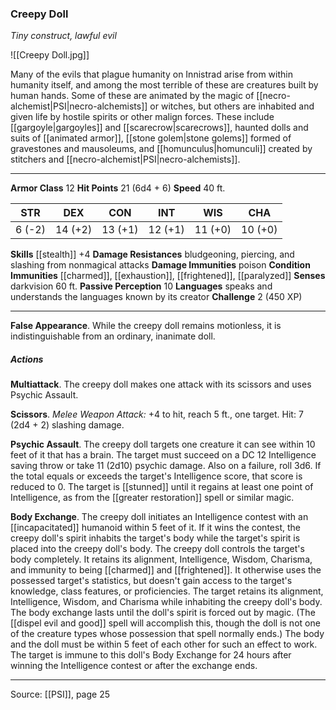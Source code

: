 ### Creepy Doll
_Tiny construct, lawful evil_

![[Creepy Doll.jpg]]

Many of the evils that plague humanity on Innistrad arise from within humanity itself, and among the most terrible of these are creatures built by human hands. Some of these are animated by the magic of [[necro-alchemist|PSI|necro-alchemists]] or witches, but others are inhabited and given life by hostile spirits or other malign forces. These include [[gargoyle|gargoyles]] and [[scarecrow|scarecrows]], haunted dolls and suits of [[animated armor]], [[stone golem|stone golems]] formed of gravestones and mausoleums, and [[homunculus|homunculi]] created by stitchers and [[necro-alchemist|PSI|necro-alchemists]].



---

**Armor Class** 12
**Hit Points** 21 (6d4 + 6)
**Speed** 40 ft.

| STR     | DEX     | CON     | INT     | WIS     | CHA     |
|---------|---------|---------|---------|---------|---------|
| 6 (-2) | 14 (+2) | 13 (+1) | 12 (+1) | 11 (+0) | 10 (+0) |

**Skills** [[stealth]] +4
**Damage Resistances** bludgeoning, piercing, and slashing from nonmagical attacks
**Damage Immunities** poison
**Condition Immunities** [[charmed]], [[exhaustion]], [[frightened]], [[paralyzed]]
**Senses** darkvision 60 ft.
**Passive Perception** 10
**Languages** speaks and understands the languages known by its creator
**Challenge** 2 (450 XP)

---

**False Appearance**. While the creepy doll remains motionless, it is indistinguishable from an ordinary, inanimate doll.

##### Actions
**Multiattack**. The creepy doll makes one attack with its scissors and uses Psychic Assault.

**Scissors**. _Melee Weapon Attack:_ +4 to hit, reach 5 ft., one target. Hit: 7 (2d4 + 2) slashing damage.

**Psychic Assault**. The creepy doll targets one creature it can see within 10 feet of it that has a brain. The target must succeed on a DC 12 Intelligence saving throw or take 11 (2d10) psychic damage. Also on a failure, roll 3d6. If the total equals or exceeds the target's Intelligence score, that score is reduced to 0. The target is [[stunned]] until it regains at least one point of Intelligence, as from the [[greater restoration]] spell or similar magic.

**Body Exchange**. The creepy doll initiates an Intelligence contest with an [[incapacitated]] humanoid within 5 feet of it. If it wins the contest, the creepy doll's spirit inhabits the target's body while the target's spirit is placed into the creepy doll's body. The creepy doll controls the target's body completely. It retains its alignment, Intelligence, Wisdom, Charisma, and immunity to being [[charmed]] and [[frightened]]. It otherwise uses the possessed target's statistics, but doesn't gain access to the target's knowledge, class features, or proficiencies. The target retains its alignment, Intelligence, Wisdom, and Charisma while inhabiting the creepy doll's body. The body exchange lasts until the doll's spirit is forced out by magic. (The [[dispel evil and good]] spell will accomplish this, though the doll is not one of the creature types whose possession that spell normally ends.) The body and the doll must be within 5 feet of each other for such an effect to work. The target is immune to this doll's Body Exchange for 24 hours after winning the Intelligence contest or after the exchange ends.


---

Source: [[PSI]], page 25